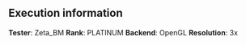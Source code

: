 ## Execution information

**Tester**: Zeta_BM
**Rank**: PLATINUM
**Backend**: OpenGL
**Resolution**: 3x
